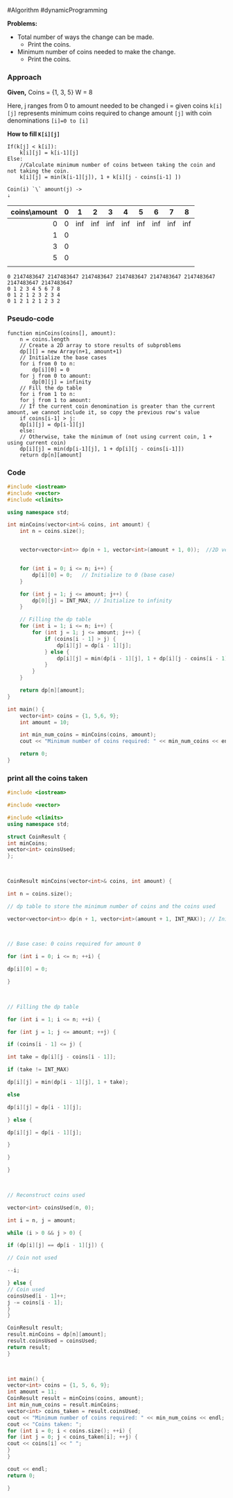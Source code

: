 #Algorithm #dynamicProgramming 

**Problems:**
- Total number of ways the change can be made.
	- Print the coins.
- Minimum number of coins needed to make the change.
	- Print the coins.
### Approach
**Given,**
Coins = {1, 3, 5}
W = 8 

Here, j ranges from 0 to amount needed to be changed
i = given coins
`k[i][j]` represents minimum coins required to change amount `[j]` with coin denominations `[i]=0 to [i]`

**How to fill `K[i][j]`**
```
If(k[j] < k[i]):
	k[i][j] = k[i-1][j]
Else:
	//Calculate minimum number of coins between taking the coin and not taking the coin.
	k[i][j] = min(k[i-1][j]), 1 + k[i][j - coins[i-1] ])
```


```
Coin(i) `\` amount(j) ->
⇣
```

| **coins\amount** | 0   | 1   | 2   | 3   | 4   | 5   | 6   | 7   | 8   |
| ---------------: | --- | --- | --- | --- | --- | --- | --- | --- | --- |
|                0 | 0   | inf | inf | inf | inf | inf | inf | inf | inf |
|                1 | 0   |     |     |     |     |     |     |     |     |
|                3 | 0   |     |     |     |     |     |     |     |     |
|                5 | 0   |     |     |     |     |     |     |     |     |
|                  |     |     |     |     |     |     |     |     |     |


```
0 2147483647 2147483647 2147483647 2147483647 2147483647 2147483647 2147483647 2147483647 
0 1 2 3 4 5 6 7 8 
0 1 2 1 2 3 2 3 4 
0 1 2 1 2 1 2 3 2 
```

### Pseudo-code
```pseudocode
function minCoins(coins[], amount):
	n = coins.length
	// Create a 2D array to store results of subproblems
	dp[][] = new Array(n+1, amount+1)
	// Initialize the base cases
	for i from 0 to n:
		dp[i][0] = 0
	for j from 0 to amount:
		dp[0][j] = infinity
	// Fill the dp table
	for i from 1 to n:
	for j from 1 to amount:
	// If the current coin denomination is greater than the current amount, we cannot include it, so copy the previous row's value
	if coins[i-1] > j:
	dp[i][j] = dp[i-1][j]
	else:
	// Otherwise, take the minimum of (not using current coin, 1 + using current coin)
	dp[i][j] = min(dp[i-1][j], 1 + dp[i][j - coins[i-1]])
	return dp[n][amount]
```
### Code

```cpp
#include <iostream>
#include <vector>
#include <climits>

using namespace std;

int minCoins(vector<int>& coins, int amount) {
    int n = coins.size();


    vector<vector<int>> dp(n + 1, vector<int>(amount + 1, 0));  //2D vector for storing the results of subproblems


    for (int i = 0; i <= n; i++) {
        dp[i][0] = 0;   // Initialize to 0 (base case)
    }

    for (int j = 1; j <= amount; j++) {
        dp[0][j] = INT_MAX; // Initialize to infinity
    }

    // Filling the dp table
    for (int i = 1; i <= n; i++) {
        for (int j = 1; j <= amount; j++) {
            if (coins[i - 1] > j) {
                dp[i][j] = dp[i - 1][j];
            } else {
                dp[i][j] = min(dp[i - 1][j], 1 + dp[i][j - coins[i - 1]]);
            }
        }
    }

    return dp[n][amount];
}

int main() {
    vector<int> coins = {1, 5,6, 9};
    int amount = 10;

    int min_num_coins = minCoins(coins, amount);
    cout << "Minimum number of coins required: " << min_num_coins << endl;

    return 0;
}
```

### print all the coins taken

```cpp
#include <iostream>

#include <vector>

#include <climits>
using namespace std;

struct CoinResult {
int minCoins;
vector<int> coinsUsed;
};

  

CoinResult minCoins(vector<int>& coins, int amount) {

int n = coins.size();

// dp table to store the minimum number of coins and the coins used

vector<vector<int>> dp(n + 1, vector<int>(amount + 1, INT_MAX)); // Initialize to infinity

  

// Base case: 0 coins required for amount 0

for (int i = 0; i <= n; ++i) {

dp[i][0] = 0;

}

  

// Filling the dp table

for (int i = 1; i <= n; ++i) {

for (int j = 1; j <= amount; ++j) {

if (coins[i - 1] <= j) {

int take = dp[i][j - coins[i - 1]];

if (take != INT_MAX)

dp[i][j] = min(dp[i - 1][j], 1 + take);

else

dp[i][j] = dp[i - 1][j];

} else {

dp[i][j] = dp[i - 1][j];

}

}

}

  

// Reconstruct coins used

vector<int> coinsUsed(n, 0);

int i = n, j = amount;

while (i > 0 && j > 0) {

if (dp[i][j] == dp[i - 1][j]) {

// Coin not used

--i;

} else {
// Coin used
coinsUsed[i - 1]++;
j -= coins[i - 1];
}
}

CoinResult result;
result.minCoins = dp[n][amount];
result.coinsUsed = coinsUsed;
return result;
}

  

int main() {
vector<int> coins = {1, 5, 6, 9};
int amount = 11;
CoinResult result = minCoins(coins, amount);
int min_num_coins = result.minCoins;
vector<int> coins_taken = result.coinsUsed;
cout << "Minimum number of coins required: " << min_num_coins << endl;
cout << "Coins taken: ";
for (int i = 0; i < coins.size(); ++i) {
for (int j = 0; j < coins_taken[i]; ++j) {
cout << coins[i] << " ";
}
}

cout << endl;
return 0;

}
```


